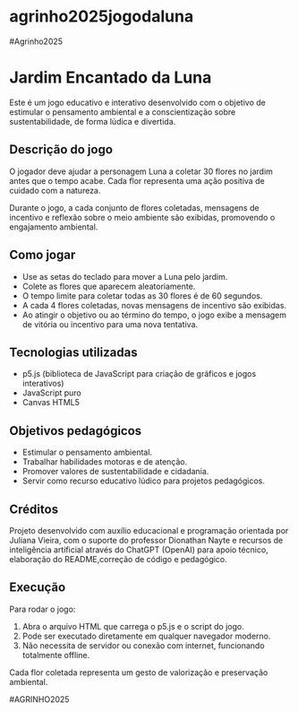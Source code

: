 # agrinho2025jogodaluna
#Agrinho2025


# Jardim Encantado da Luna

Este é um jogo educativo e interativo desenvolvido com o objetivo de estimular o pensamento ambiental e a conscientização sobre sustentabilidade, de forma lúdica e divertida.

## Descrição do jogo

O jogador deve ajudar a personagem Luna a coletar 30 flores no jardim antes que o tempo acabe. Cada flor representa uma ação positiva de cuidado com a natureza.

Durante o jogo, a cada conjunto de flores coletadas, mensagens de incentivo e reflexão sobre o meio ambiente são exibidas, promovendo o engajamento ambiental.

## Como jogar

- Use as setas do teclado para mover a Luna pelo jardim.
- Colete as flores que aparecem aleatoriamente.
- O tempo limite para coletar todas as 30 flores é de 60 segundos.
- A cada 4 flores coletadas, novas mensagens de incentivo são exibidas.
- Ao atingir o objetivo ou ao término do tempo, o jogo exibe a mensagem de vitória ou incentivo para uma nova tentativa.

## Tecnologias utilizadas

- p5.js (biblioteca de JavaScript para criação de gráficos e jogos interativos)
- JavaScript puro
- Canvas HTML5

## Objetivos pedagógicos

- Estimular o pensamento ambiental.
- Trabalhar habilidades motoras e de atenção.
- Promover valores de sustentabilidade e cidadania.
- Servir como recurso educativo lúdico para projetos pedagógicos.

## Créditos

Projeto desenvolvido com auxílio educacional e programação orientada por Juliana Vieira, com o suporte do professor Dionathan Nayte e recursos de inteligência artificial através do ChatGPT (OpenAI) para apoio técnico, elaboração do README,correção de código e pedagógico.

## Execução

Para rodar o jogo:

1. Abra o arquivo HTML que carrega o p5.js e o script do jogo.
2. Pode ser executado diretamente em qualquer navegador moderno.
3. Não necessita de servidor ou conexão com internet, funcionando totalmente offline.

Cada flor coletada representa um gesto de valorização e preservação ambiental.


#AGRINHO2025
